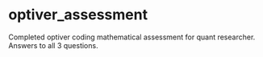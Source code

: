 # optiver_assessment
Completed optiver coding mathematical assessment for quant researcher. Answers to all 3 questions.
